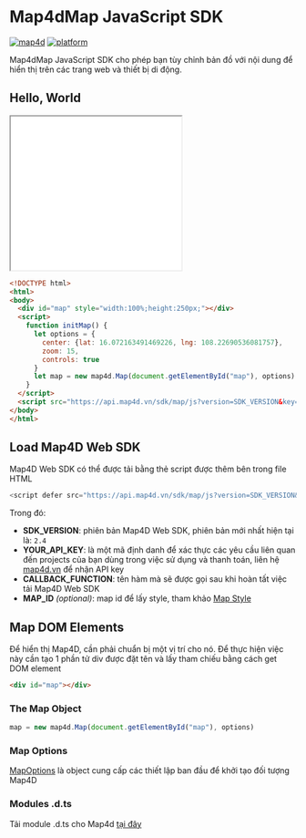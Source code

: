 # Map4dMap JavaScript SDK
[![map4d](https://img.shields.io/badge/map4d-map-orange)](https://map4d.vn/)
[![platform](https://img.shields.io/badge/platform-js-ff69b4.svg)](https://map.map4d.vn/)

Map4dMap JavaScript SDK cho phép bạn tùy chỉnh bản đồ với nội dung để hiển thị trên các trang web và thiết bị di động.

## Hello, World

<iframe src="./html/overview.html" class="is-fullwidth" height="270px"></iframe>

```HTML
<!DOCTYPE html>
<html>
<body>
  <div id="map" style="width:100%;height:250px;"></div>
  <script>
    function initMap() {
      let options = {
        center: {lat: 16.072163491469226, lng: 108.22690536081757},
        zoom: 15,
        controls: true
      }
      let map = new map4d.Map(document.getElementById("map"), options)
    }
  </script>
  <script src="https://api.map4d.vn/sdk/map/js?version=SDK_VERSION&key=YOUR_API_KEY&mapId=MAP_ID&callback=initMap"></script>
</body>
</html>
```

## Load Map4D Web SDK

Map4D Web SDK có thể được tải bằng thẻ script được thêm bên trong file HTML

```JavaScript
<script defer src="https://api.map4d.vn/sdk/map/js?version=SDK_VERSION&key=YOUR_API_KEY&mapId=MAP_ID&callback=CALLBACK_FUNCTION"></script>
```

Trong đó:
- **SDK_VERSION**: phiên bản Map4D Web SDK, phiên bản mới nhất hiện tại là: `2.4`
- **YOUR_API_KEY**: là một mã định danh để xác thực các yêu cầu liên quan đến projects của bạn dùng trong việc sử dụng và thanh toán, liên hệ [map4d.vn](https://map4d.vn/) để nhận API key
- **CALLBACK_FUNCTION**: tên hàm mà sẽ được gọi sau khi hoàn tất việc tải Map4D Web SDK
- **MAP_ID** *(optional)*: map id để lấy style, tham khảo [Map Style](https://map.map4d.vn/developer/mapstyle)


## Map DOM Elements

Để hiển thị Map4D, cần phải chuẩn bị một vị trí cho nó. Để thực hiện việc này cần tạo 1 phần tử div được đặt tên và lấy tham chiếu bằng cách get DOM element

```HTML
<div id="map"></div>
```

### The Map Object

```js
map = new map4d.Map(document.getElementById("map"), options)
```

### Map Options

[MapOptions](/guides/map-options) là object cung cấp các thiết lập ban đầu để khởi tạo đối tượng Map4D

### Modules .d.ts

Tải module .d.ts cho Map4d [tại đây](//docs.map4d.vn/map4d-map/web/v2.4/dts/map4d.d.ts)



